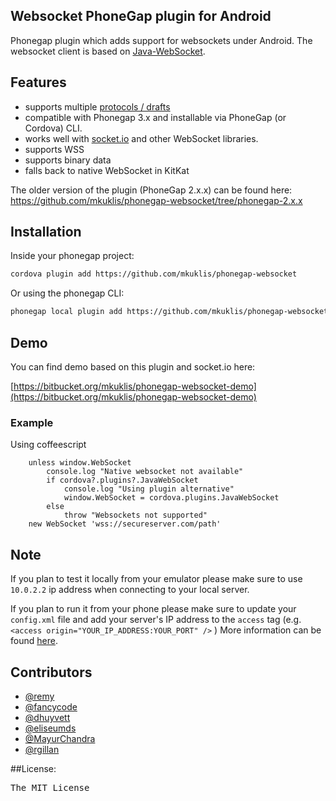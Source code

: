## Websocket PhoneGap plugin for Android

Phonegap plugin which adds support for websockets under Android.
The websocket client is based on [Java-WebSocket](https://github.com/TooTallNate/Java-WebSocket).

## Features

* supports multiple [protocols / drafts](https://github.com/TooTallNate/Java-WebSocket/wiki/Drafts)
* compatible with Phonegap 3.x and installable via PhoneGap (or Cordova) CLI.
* works well with  [socket.io](http://socket.io/) and other WebSocket libraries.
* supports WSS
* supports binary data 
* falls back to native WebSocket in KitKat

The older version of the plugin (PhoneGap 2.x.x) can be found here: https://github.com/mkuklis/phonegap-websocket/tree/phonegap-2.x.x

## Installation

Inside your phonegap project:

```bash
cordova plugin add https://github.com/mkuklis/phonegap-websocket
```

Or using the phonegap CLI:

```bash
phonegap local plugin add https://github.com/mkuklis/phonegap-websocket
```

## Demo

You can find demo based on this plugin and socket.io here:

[https://bitbucket.org/mkuklis/phonegap-websocket-demo](https://bitbucket.org/mkuklis/phonegap-websocket-demo)

### Example

Using coffeescript
````
	unless window.WebSocket
		console.log "Native websocket not available"
		if cordova?.plugins?.JavaWebSocket
			console.log "Using plugin alternative"
			window.WebSocket = cordova.plugins.JavaWebSocket
		else
			throw "Websockets not supported"
	new WebSocket 'wss://secureserver.com/path'
````

## Note

If you plan to test it locally from your emulator please make sure to use `10.0.2.2` ip address when connecting to your local server.

If you plan to run it from your phone please make sure to update your `config.xml` file and add your server's IP address to the `access` tag (e.g. `<access origin="YOUR_IP_ADDRESS:YOUR_PORT" />` ) More information can be found [here](http://docs.phonegap.com/en/3.0.0/guide_appdev_whitelist_index.md.html#Domain%20Whitelist%20Guide).

## Contributors

* [@remy](http://github.com/remy)
* [@fancycode](http://github.com/fancycode)
* [@dhuyvett](http://github.com/dhuyvett)
* [@eliseumds](http://github.com/eliseumds)
* [@MayurChandra](http://github.com/MayurChandra)
* [@rgillan](http://github.com/rgillan)

##License:

<pre>
The MIT License
</pre>